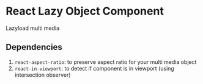 # React Lazy Object Component

Lazyload multi media

## Dependencies

1. `react-aspect-ratio`: to preserve aspect ratio for your multi media object
1. `react-in-viewport`: to detect if component is in viewport (using intersection observer)
